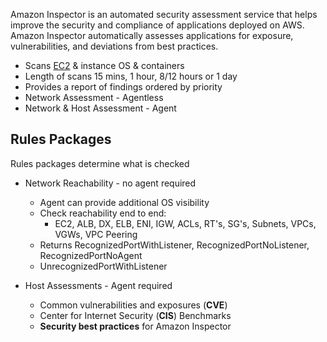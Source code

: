 Amazon Inspector is an automated security assessment service that helps improve the security and compliance of applications deployed on AWS. Amazon Inspector automatically assesses applications for exposure, vulnerabilities, and deviations from best practices.

- Scans [EC2](../Compute/EC2/EC2.md) & instance OS & containers
- Length of scans 15 mins, 1 hour, 8/12 hours or 1 day
- Provides a report of findings ordered by priority
- Network Assessment - Agentless
- Network & Host Assessment - Agent

## Rules Packages
Rules packages determine what is checked

- Network Reachability - no agent required
	- Agent can provide additional OS visibility
	- Check reachability end to end:
		- EC2, ALB, DX, ELB, ENI, IGW, ACLs, RT's, SG's, Subnets, VPCs, VGWs, VPC Peering
	- Returns RecognizedPortWithListener, RecognizedPortNoListener, RecognizedPortNoAgent
	- UnrecognizedPortWithListener

- Host Assessments - Agent required
	- Common vulnerabilities and exposures (**CVE**)
	- Center for Internet Security (**CIS**) Benchmarks
	- **Security best practices** for Amazon Inspector